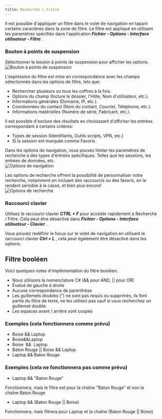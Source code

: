 ```yaml
---
title: Recherche / Filtre
---
```

Il est possible d&apos;appliquer un filtre dans le volet de navigation en tapant certains caractères dans la zone de filtre. Le filtre est appliqué en utilisant les paramètres spécifiés dans l&apos;application ***Fichier - Options - Interface utilisateur - Filtre*** . 

### Bouton à points de suspension 

Sélectionner le bouton à points de suspension pour afficher les options.  
![Bouton à points de suspension](/img/fr/rdm/windows/clip11003.png) 

L&apos;expression du filtre est mise en correspondance avec les champs sélectionnés dans les options de filtre, tels que:  

* Rechercher plusieurs ou tous les coffres à la fois. 
* Options du champ (Inclure le dossier, l&apos;Hôte, Nom d&apos;utilisateur, etc.). 
* Informations générales (Domaine, IP, etc.). 
* Coordonnées du contact (Nom du contact, Courriel, Téléphone, etc.). 
* Informations matérielles (Numéro de série, Fabricant, etc.).  

Il est possible d&apos;exclure des résultats en choisissant d&apos;afficher les entrées correspondant à certains critères:  

* Types de session (Identifiants, Outils scripts, VPN, etc.) 
* Si la session est marquée comme Favoris 

Dans les options de navigation, vous pouvez limiter les paramètres de recherche à des types d&apos;entrées spécifiques. Telles que les sessions, les entrées de données, etc.  
![Options de navigation](/img/fr/rdm/windows/clip11006.png) 

Les options de recherche offrent la possibilité de personnaliser votre recherche, notamment en incluant des raccourcis ou des favoris, en la rendant sensible à la casse, et bien plus encore!  
![Options de recherche](/img/fr/rdm/windows/clip11012.png) 

### Raccourci clavier 

Utilisez le raccourci clavier ***CTRL + F*** pour accéder rapidement à Recherche / Filtre. Cela peut être désactivé dans ***Fichier - Options - Interface utilisateur - Clavier*** .  

Vous pouvez redéfinir le focus sur le volet de navigation en utilisant le raccourci clavier ***Ctrl + L*** , cela peut également être désactivé dans les options. 

## Filtre booléen 

Voici quelques notes d&apos;implémentation du filtre booléen:  

* Nous utilisons la nomenclature C# (&& pour AND, || pour OR) 
* Évalué de gauche à droite 
* Aucune correspondance de parenthèse 
* Les guillemets doubles (") ne sont pas requis ou supprimés, ils font partie du filtre de texte, ne les utilisez pas sauf si vous recherchez un guillemet double. 
* Les espaces avant / arrière sont coupés 

### Exemples (cela fonctionnera comme prévu) 

* Boise && Laptop 
* Boise&&Laptop 
* Boise  &&  Laptop 
* Baton Rouge || Boise && Laptop 
* Laptop && Baton Rouge 

### Exemples (cela ne fonctionnera pas comme prévu) 

* Laptop && "Baton Rouge"  

Fonctionnera, mais le filtre est pour la chaîne "Baton Rouge" et non la chaîne Baton Rouge 

* Laptop && (Baton Rouge || Boise)  

Fonctionnera, mais filtrera pour Laptop et la chaîne (Baton Rouge || Boise) 

